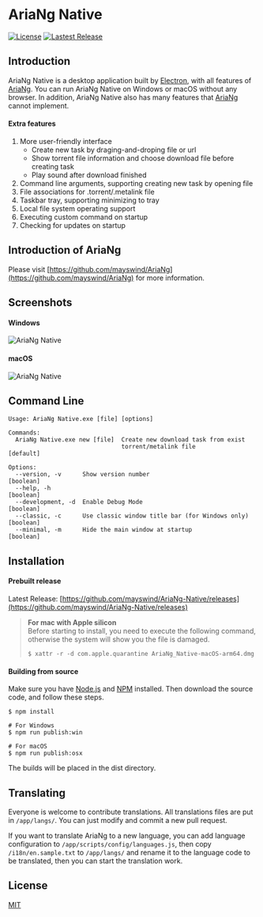 # AriaNg Native
[![License](https://img.shields.io/github/license/mayswind/AriaNg-Native.svg?style=flat)](https://github.com/mayswind/AriaNg-Native/blob/master/LICENSE)
[![Lastest Release](https://img.shields.io/github/release/mayswind/AriaNg-Native.svg?style=flat)](https://github.com/mayswind/AriaNg-Native/releases)

## Introduction
AriaNg Native is a desktop application built by [Electron](https://github.com/electron/electron), with all features of [AriaNg](https://github.com/mayswind/AriaNg). You can run AriaNg Native on Windows or macOS without any browser. In addition, AriaNg Native also has many features that [AriaNg](https://github.com/mayswind/AriaNg) cannot implement.

#### Extra features
1. More user-friendly interface
    * Create new task by draging-and-droping file or url
    * Show torrent file information and choose download file before creating task
    * Play sound after download finished
2. Command line arguments, supporting creating new task by opening file
3. File associations for .torrent/.metalink file
4. Taskbar tray, supporting minimizing to tray
5. Local file system operating support
6. Executing custom command on startup
7. Checking for updates on startup

## Introduction of AriaNg
Please visit [https://github.com/mayswind/AriaNg](https://github.com/mayswind/AriaNg) for more information.

## Screenshots
#### Windows
![AriaNg Native](https://raw.githubusercontent.com/mayswind/AriaNg-WebSite/master/screenshots/ariang_native_windows.png)

#### macOS
![AriaNg Native](https://raw.githubusercontent.com/mayswind/AriaNg-WebSite/master/screenshots/ariang_native_macos.png)

## Command Line

```
Usage: AriaNg Native.exe [file] [options]

Commands:
  AriaNg Native.exe new [file]  Create new download task from exist
                                torrent/metalink file                  [default]

Options:
  --version, -v      Show version number                               [boolean]
  --help, -h                                                           [boolean]
  --development, -d  Enable Debug Mode                                 [boolean]
  --classic, -c      Use classic window title bar (for Windows only)   [boolean]
  --minimal, -m      Hide the main window at startup                   [boolean]
```

## Installation
#### Prebuilt release
Latest Release: [https://github.com/mayswind/AriaNg-Native/releases](https://github.com/mayswind/AriaNg-Native/releases)

> **For mac with Apple silicon**  
> Before starting to install, you need to execute the following command, otherwise the system will show you the file is damaged.
> 
>     $ xattr -r -d com.apple.quarantine AriaNg_Native-macOS-arm64.dmg

#### Building from source
Make sure you have [Node.js](https://nodejs.org/) and [NPM](https://www.npmjs.com/) installed. Then download the source code, and follow these steps.

    $ npm install
    
    # For Windows
    $ npm run publish:win
    
    # For macOS
    $ npm run publish:osx

The builds will be placed in the dist directory.

## Translating

Everyone is welcome to contribute translations. All translations files are put in `/app/langs/`. You can just modify and commit a new pull request.

If you want to translate AriaNg to a new language, you can add language configuration to `/app/scripts/config/languages.js`, then copy `/i18n/en.sample.txt` to `/app/langs/` and rename it to the language code to be translated, then you can start the translation work.

## License
[MIT](https://github.com/mayswind/AriaNg-Native/blob/master/LICENSE)
